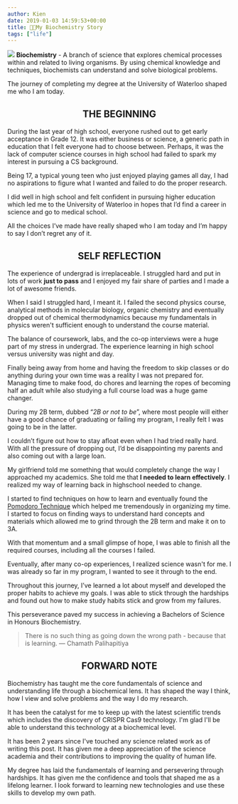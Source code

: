 ```yaml
---
author: Kien
date: 2019-01-03 14:59:53+00:00
title: 👨‍🔬My Biochemistry Story
tags: ["life"]
---
```


![](https://images.unsplash.com/photo-1532187863486-abf9dbad1b69?ixlib=rb-1.2.1&ixid=eyJhcHBfaWQiOjEyMDd9&auto=format&fit=crop&w=1950&q=80)
**Biochemistry** - A branch of science that explores chemical processes within and related to living organisms. By using chemical knowledge and techniques, biochemists can understand and solve biological problems.

The journey of completing my degree at the University of Waterloo shaped me who I am today.

#### <center><h2>**THE BEGINNING**</h2></center>

During the last year of high school, everyone rushed out to get early acceptance in Grade 12. It was either business or science, a generic path in education that I felt everyone had to choose between. Perhaps, it was the lack of computer science courses in high school had failed to spark my interest in pursuing a CS background.

Being 17, a typical young teen who just enjoyed playing games all day, I had no aspirations to figure what I wanted and failed to do the proper research. 

I did well in high school and felt confident in pursuing higher education which led me to the University of Waterloo in hopes that I’d find a career in science and go to medical school.

 All the choices I’ve made have really shaped who I am today and I’m happy to say I don’t regret any of it.

#### <center><h2>**SELF REFLECTION**</h2></center>

The experience of undergrad is irreplaceable. I struggled hard and put in lots of work **just to pass** and I enjoyed my fair share of parties and I made a lot of awesome friends.

When I said I struggled hard, I meant it. I failed the second physics course, analytical methods in molecular biology, organic chemistry and eventually dropped out of chemical thermodynamics because my fundamentals in physics weren't sufficient enough to understand the course material. 

The balance of coursework, labs, and the co-op interviews were a huge part of my stress in undergrad. The experience learning in high school versus university was night and day. 

Finally being away from home and having the freedom to skip classes or do anything during your own time was a reality I was not prepared for. Managing time to make food, do chores and learning the ropes of becoming half an adult while also studying a full course load was a huge game changer.

During my 2B term, dubbed “_2B or not to be_”, where most people will either have a good chance of graduating or failing my program, I really felt I was going to be in the latter. 

I couldn’t figure out how to stay afloat even when I had tried really hard. With all the pressure of dropping out, I’d be disappointing my parents and also coming out with a large loan.

My girlfriend told me something that would completely change the way I approached my academics. She told me that **I needed to learn effectively**. I realized my way of learning back in highschool needed to change.

I started to find techniques on how to learn and eventually found the [Pomodoro Technique](/022-pomodoro-technique/) which helped me tremendously in organizing my time. I started to focus on finding ways to understand hard concepts and materials which allowed me to grind through the 2B term and make it on to 3A. 

With that momentum and a small glimpse of hope, I was able to finish all the required courses, including all the courses I failed.

Eventually, after many co-op experiences, I realized science wasn't for me. I was already so far in my program, I wanted to see it through to the end. 

Throughout this journey, I’ve learned a lot about myself and developed the proper habits to achieve my goals. I was able to stick through the hardships and found out how to make study habits stick and grow from my failures.

This perseverance paved my success in achieving a Bachelors of Science in Honours Biochemistry.

<blockquote>There is no such thing as going down the wrong path - because that is learning.
&mdash; Chamath Palihapitiya</blockquote>

#### <center><h2>**FORWARD NOTE**</h2></center>

Biochemistry has taught me the core fundamentals of science and understanding life through a biochemical lens. It has shaped the way I think, how I view and solve problems and the way I do my research.

It has been the catalyst for me to keep up with the latest scientific trends which includes the discovery of CRISPR Cas9 technology. I'm glad I'll be able to understand this technology at a biochemical level.

It has been 2 years since I've touched any science related work as of writing this post. It has given me a deep appreciation of the science academia and their contributions to improving the quality of human life.

My degree has laid the fundamentals of learning and persevering through hardships. It has given me the confidence and tools that shaped me as a lifelong learner. I look forward to learning new technologies and use these skills to develop my own path.
